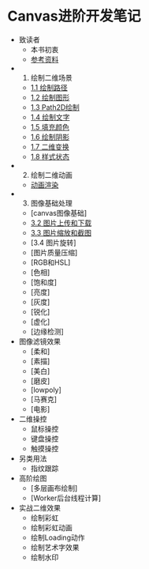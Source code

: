 # Canvas进阶开发笔记
* 致读者
  * 本书初衷
  * [参考资料](./note/chapter-00/02.md)
* 1. 绘制二维场景
  * [1.1 绘制路径](./note/chapter-01/01.md)
  * [1.2 绘制图形](./note/chapter-01/02.md)
  * [1.3 Path2D绘制](./note/chapter-01/03.md)
  * [1.4 绘制文字](./note/chapter-01/04.md)
  * [1.5 填充颜色](./note/chapter-01/05.md)
  * [1.6 绘制阴影](./note/chapter-01/06.md)
  * [1.7 二维变换](./note/chapter-01/07.md)
  * [1.8 样式状态](./note/chapter-01/08.md)
* 2. 绘制二维动画
  * [动画渲染](./note/chapter-02/01.md)
* 3. 图像基础处理
  * [canvas图像基础]
  * [3.2 图片上传和下载](./note/chapter-03/02.md)
  * [3.3 图片缩放和截图](./note/chapter-03/03.md)
  * [3.4 图片旋转]
  * [图片质量压缩]
  * [RGB和HSL]
  * [色相]
  * [饱和度]
  * [亮度]
  * [灰度]
  * [锐化]
  * [虚化]
  * [边缘检测]
* 图像滤镜效果
  * [柔和]
  * [素描]
  * [美白]
  * [磨皮]
  * [lowpoly]
  * [马赛克]
  * [电影]
* 二维操控
  * 鼠标操控
  * 键盘操控
  * 触摸操控
* 另类用法
  * 指纹跟踪
* 高阶绘图
  * [多层画布绘制]
  * [Worker后台线程计算]
* 实战二维效果
  * 绘制彩虹
  * 绘制彩虹动画
  * 绘制Loading动作
  * 绘制艺术字效果
  * 绘制水印

  